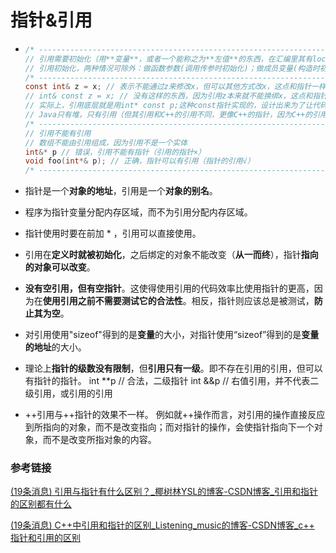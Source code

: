 # 指针&引用

- ```c
  /* ------------------------------------------------------------------ */
  // 引用需要初始化（用**变量**，或者一个能称之为**左值**的东西，在汇编里其有location，而非无名的临时变量）。
  // 引用初始化，两种情况可除外：做函数参数(调用传参时初始化)；做成员变量(构造时初始化)。
  /* ------------------------------------------------------------------ */
  const int& z = x; // 表示不能通过z来修改x，但可以其他方式改x，这点和指针一样。
  // int& const z = x; // 没有这样的东西，因为引用z本来就不能换绑x，这点和指针不同。
  // 实际上，引用底层就是用int* const p;这种const指针实现的，设计出来为了让代码看起来简洁。
  // Java只有堆，只有引用（但其引用和C++的引用不同，更像C++的指针，因为C++的引用不能再给引用赋值，而Java的引用可以）。
  /* ------------------------------------------------------------------ */
  // 引用不能有引用
  // 数组不能由引用组成，因为引用不是一个实体
  int&* p // 错误，引用不能有指针（引用的指针×）
  void foo(int*& p); // 正确，指针可以有引用（指针的引用√）
  /* ------------------------------------------------------------------ */
  ```

- 指针是一个**对象的地址**，引用是一个**对象的别名**。

- 程序为指针变量分配内存区域，而不为引用分配内存区域。

- 指针使用时要在前加 * ，引用可以直接使用。

- 引用在**定义时就被初始化**，之后绑定的对象不能改变（**从一而终**），指针**指向的对象可以改变**。

- **没有空引用，但有空指针**。这使得使用引用的代码效率比使用指针的更高，因为在**使用引用之前不需要测试它的合法性**。相反，指针则应该总是被测试，**防止其为空**。

- 对引用使用"sizeof"得到的是**变量**的大小，对指针使用“sizeof”得到的是**变量的地址**的大小。

- 理论上**指针的级数没有限制**，但**引用只有一级**。即不存在引用的引用，但可以有指针的指针。
  int **p // 合法，二级指针
  int &&p // 右值引用，并不代表二级引用，或引用的引用
  
- ++引用与++指针的效果不一样。
  例如就++操作而言，对引用的操作直接反应到所指向的对象，而不是改变指向；而对指针的操作，会使指针指向下一个对象，而不是改变所指对象的内容。

### 参考链接

[(19条消息) 引用与指针有什么区别？_椰树林YSL的博客-CSDN博客_引用和指针的区别都有什么](https://xushaoyue.blog.csdn.net/article/details/93623647?spm=1001.2101.3001.6661.1&depth_1-utm_relevant_index=1)

[(19条消息) C++中引用和指针的区别_Listening_music的博客-CSDN博客_c++ 指针和引用的区别](https://blog.csdn.net/Listening_music/article/details/6921608?spm=1001.2101.3001.6661.1&depth_1-utm_relevant_index=1)
